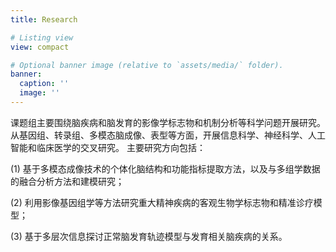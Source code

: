 ```yaml
---
title: Research

# Listing view
view: compact

# Optional banner image (relative to `assets/media/` folder).
banner:
  caption: ''
  image: ''
---
```


课题组主要围绕脑疾病和脑发育的影像学标志物和机制分析等科学问题开展研究。 从基因组、转录组、多模态脑成像、表型等方面，开展信息科学、神经科学、人工智能和临床医学的交叉研究。 主要研究方向包括：

(1) 基于多模态成像技术的个体化脑结构和功能指标提取方法，以及与多组学数据的融合分析方法和建模研究；

(2) 利用影像基因组学等方法研究重大精神疾病的客观生物学标志物和精准诊疗模型；

(3) 基于多层次信息探讨正常脑发育轨迹模型与发育相关脑疾病的关系。
